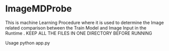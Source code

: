 # ImageMDProbe
This is machine Learning Procedure where it is used to determine the Image related comparison between the Train Model and Image Input in the Runtime . 
KEEP ALL THE FILES IN ONE DIRECTORY BEFORE RUNNING

Usage python app.py
